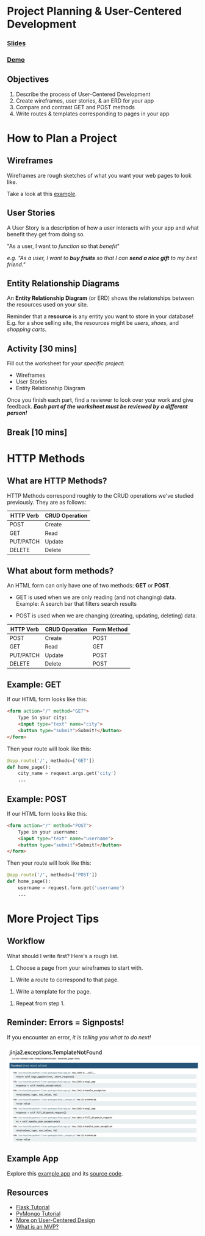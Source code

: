 <!-- .slide: data-background="./header.svg" data-background-repeat="none" data-background-size="40% 40%" data-background-position="center 10%" class="header" -->
# Project Planning & User-Centered Development

### [Slides](https://make-school-courses.github.io/BEW-1.1-RESTful-and-Resourceful-MVC-Architecture/Slides/10-Project-Planning-and-User-Centered-Development.html ':ignore')
### [Demo](https://github.com/meredithcat/Candies-App-Contractor-Project)

<!-- > -->

## Objectives

1. Describe the process of User-Centered Development
1. Create wireframes, user stories, & an ERD for your app
1. Compare and contrast GET and POST methods
1. Write routes & templates corresponding to pages in your app

<!-- > -->

# How to Plan a Project

<!-- v -->

## Wireframes

Wireframes are rough sketches of what you want your web pages to look like.

Take a look at this [example](assets/wireframe_example.png).

<!-- v -->

## User Stories

A User Story is a description of how a user interacts with your app and what benefit they get from doing so.

"As a user, I want to *function* so that *benefit*"

*e.g. "As a user, I want to **buy fruits** so that I can **send a nice gift** to my best friend."*

<!-- v -->

## Entity Relationship Diagrams

An **Entity Relationship Diagram** (or ERD) shows the relationships between the resources used on your site.

Reminder that a **resource** is any entity you want to store in your database! E.g. for a shoe selling site, the resources might be *users*, *shoes*, and *shopping carts*.

<!-- v -->

## Activity [30 mins]

Fill out the worksheet for *your specific project*:

- Wireframes
- User Stories
- Entity Relationship Diagram

Once you finish each part, find a reviewer to look over your work and give feedback. ***Each part of the worksheet must be reviewed by a different person!***

<!-- > -->

## Break [10 mins]
<!-- .slide: data-background="#087CB8" -->

<!-- > -->

# HTTP Methods

<!-- v -->

## What are HTTP Methods?

HTTP Methods correspond roughly to the CRUD operations we've studied previously. They are as follows:

| HTTP Verb      | CRUD Operation |
| ----------- | ----------- |
| POST      | Create       |
| GET   | Read        |
| PUT/PATCH   | Update |
| DELETE | Delete |

<!-- v -->

## What about form methods?

<div class="compact">

An HTML form can only have one of two methods: **GET** or **POST**.

- <span class="greentext">GET</span> is used when we are only reading (and not changing) data. Example: A search bar that filters search results

- <span class="redtext">POST</span> is used when we are changing (creating, updating, deleting) data.

</div>

| HTTP Verb      | CRUD Operation | Form Method |
| ----------- | ----------- | -------------- |
| POST      | Create       | <span class="redtext">POST</span> |
| GET   | Read        | <span class="greentext">GET</span> |
| PUT/PATCH   | Update | <span class="redtext">POST</span> |
| DELETE | Delete | <span class="redtext">POST</span> |

<!-- v -->

## Example: GET

If our HTML form looks like this:

```html
<form action="/" method="GET">
    Type in your city:
    <input type="text" name="city">
    <button type="submit">Submit!</button>
</form>
```

Then your route will look like this:

```py
@app.route('/', methods=['GET'])
def home_page():
    city_name = request.args.get('city')
    ...
```

<!-- v -->

## Example: POST

If our HTML form looks like this:

```html
<form action="/" method="POST">
    Type in your username:
    <input type="text" name="username">
    <button type="submit">Submit!</button>
</form>
```

Then your route will look like this:

```py
@app.route('/', methods=['POST'])
def home_page():
    username = request.form.get('username')
    ...
```

<!-- > -->

# More Project Tips

<!-- v -->

## Workflow

What should I write first? Here's a rough list.

1. Choose a page from your wireframes to start with.
<!-- .element: class="fragment" -->
1. Write a route to correspond to that page.
<!-- .element: class="fragment" -->
1. Write a template for the page.
<!-- .element: class="fragment" -->
1. Repeat from step 1.
<!-- .element: class="fragment" -->

<!-- v -->

## Reminder: Errors = Signposts!

If you encounter an error, *it is telling you what to do next!*

![Error Page](assets/error_page.png)

<!-- v -->

## Example App

Explore this [example app](https://candies-app-mm.herokuapp.com/) and its [source code](https://github.com/meredithcat/Candies-App-Contractor-Project).

<!-- > -->

## Resources

- [Flask Tutorial](https://pythonspot.com/flask-web-app-with-python/)
- [PyMongo Tutorial](https://api.mongodb.com/python/current/tutorial.html)
- [More on User-Centered Design](https://www.interaction-design.org/literature/topics/user-centered-design)
- [What is an MVP?](https://www.agilealliance.org/glossary/mvp/)

